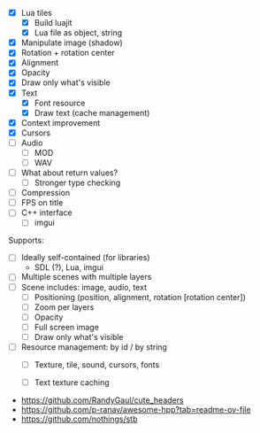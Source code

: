 - [x] Lua tiles
  - [x] Build luajit
  - [x] Lua file as object, string
- [x] Manipulate image (shadow)
- [x] Rotation + rotation center
- [x] Alignment
- [x] Opacity
- [x] Draw only what's visible
- [x] Text
  - [x] Font resource
  - [x] Draw text (cache management)
- [x] Context improvement
- [x] Cursors
- [ ] Audio
  - [ ] MOD
  - [ ] WAV
- [ ] What about return values?
  - [ ] Stronger type checking
- [ ] Compression
- [ ] FPS on title
- [ ] C++ interface
  - [ ] imgui

Supports:
  - [ ] Ideally self-contained (for libraries)
    - SDL (?), Lua, imgui
  - [ ] Multiple scenes with multiple layers
  - [ ] Scene includes: image, audio, text
    - [ ] Positioning (position, alignment, rotation [rotation center])
    - [ ] Zoom per layers
    - [ ] Opacity
    - [ ] Full screen image
    - [ ] Draw only what's visible
  - [ ] Resource management: by id / by string
    - [ ] Texture, tile, sound, cursors, fonts
    - [ ] Text texture caching


- https://github.com/RandyGaul/cute_headers
- https://github.com/p-ranav/awesome-hpp?tab=readme-ov-file
- https://github.com/nothings/stb
